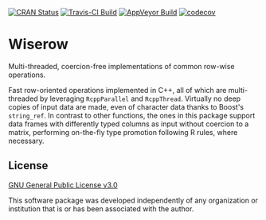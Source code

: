 [![CRAN Status](http://www.r-pkg.org/badges/version/wiserow)](https://cran.r-project.org/package=wiserow)
[![Travis-CI Build](https://travis-ci.org/asardaes/wiserow.svg?branch=master)](https://travis-ci.org/asardaes/wiserow)
[![AppVeyor Build](https://ci.appveyor.com/api/projects/status/0906yq90252mlb77?svg=true)](https://ci.appveyor.com/project/asardaes/wiserow)
[![codecov](https://codecov.io/gh/asardaes/wiserow/branch/master/graph/badge.svg)](https://codecov.io/gh/asardaes/wiserow)

# Wiserow

Multi-threaded, coercion-free implementations of common row-wise operations.

Fast row-oriented operations implemented in C++, all of which are multi-threaded by
leveraging `RcppParallel` and `RcppThread`. Virtually no deep copies of input data are made,
even of character data thanks to Boost's `string_ref`. In contrast to other functions, the ones
in this package support data frames with differently typed columns as input without coercion to
a matrix, performing on-the-fly type promotion following R rules, where necessary.

## License

[GNU General Public License v3.0](LICENSE)

This software package was developed independently of any organization or
institution that is or has been associated with the author.
